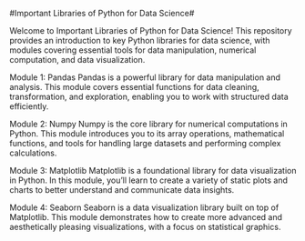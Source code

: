 #Important Libraries of Python for Data Science#

Welcome to Important Libraries of Python for Data Science! This repository provides an introduction to key Python libraries for data science, with modules covering essential tools for data manipulation, numerical computation, and data visualization.


Module 1: Pandas
Pandas is a powerful library for data manipulation and analysis. This module covers essential functions for data cleaning, transformation, and exploration, enabling you to work with structured data efficiently.

Module 2: Numpy
Numpy is the core library for numerical computations in Python. This module introduces you to its array operations, mathematical functions, and tools for handling large datasets and performing complex calculations.

Module 3: Matplotlib
Matplotlib is a foundational library for data visualization in Python. In this module, you’ll learn to create a variety of static plots and charts to better understand and communicate data insights.

Module 4: Seaborn
Seaborn is a data visualization library built on top of Matplotlib. This module demonstrates how to create more advanced and aesthetically pleasing visualizations, with a focus on statistical graphics.

